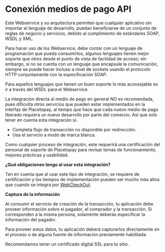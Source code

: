 # Conexión medios de pago API

Este Webservice y su arquitectura permiten que cualquier aplicativo sin importar el lenguaje de desarrollo, puedan beneficiarse de un conjunto de reglas de negocio y servicios, debido al cumplimiento de estándares SOAP, WSDL y XML.

Para hacer uso de los Webservice, debe contar con un lenguaje de programación que pueda consumirlos, algunos lenguajes tienen mejor soporte que otros desde el punto de vista de facilidad de acceso; sin embargo, si no se cuenta con un lenguaje que encapsule la comunicación, siempre se puede hacer incluso a nivel de sockets usando el protocolo HTTP conjuntamente con la especificación SOAP.

Para aquellos lenguajes que tienen un buen soporte lo más aconsejable es ir a través del WSDL para el Webservice.

La integración directa al medio de pago en general NO es recomendada, pues dificulta otros servicios que pueden estar implementados en la interfaz de Placetopay, al tiempo que hace que cada nuevo medio de pago liberado requiera un nuevo desarrollo por parte del comercio. Así que solo tener en cuenta esta integración si:

* Completa flujo de transacción no disponible por redirección.
* Usa el servicio a modo de marca blanca.

Como cualquier proceso de integración, este requerirá una certificación del personal de soporte de Placetopay para revisar temas de funcionamiento, mejores prácticas y usabilidad.

**¿Qué obligaciones tengo al usar esta integración?**

Ten en cuenta que al usar este tipo de integración, se requiere de certificación y los tiempos de implementación pueden ser mucho más altos que cuando se integra por [WebCheckOut](#webcheckout).

**Captura de la información**

Al consumir el servicio de creación de la transacción, tu aplicación debe proveer información sobre el pagador, el comprador y la transacción. Si corresponden a la misma persona, solamente deberás especificar la información del pagador.

Para proveer estos datos, tu aplicación deberá capturarlos directamente en el proceso o de alguna fuente de información previamente habilitada.

<aside class="notice">
Recomendamos tener un certificado digital SSL para tu sitio.
</aside>